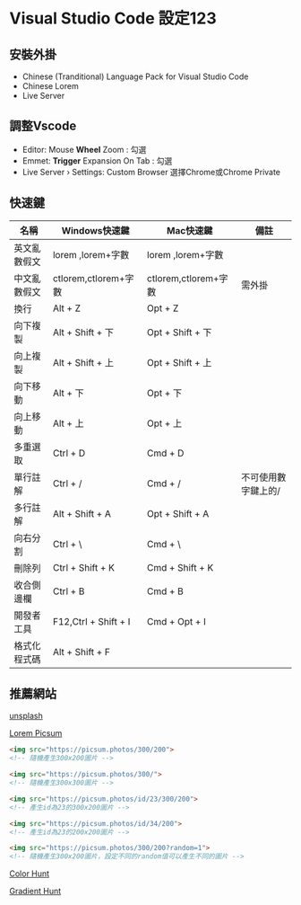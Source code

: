 # Visual Studio Code 設定123

## 安裝外掛

* Chinese (Tranditional) Language Pack for Visual Studio Code
* Chinese Lorem
* Live Server
<!-- * Prettier -->

## 調整Vscode
* Editor: Mouse **Wheel** Zoom : 勾選
* Emmet: **Trigger** Expansion On Tab : 勾選
* Live Server › Settings: Custom Browser 選擇Chrome或Chrome Private

## 快速鍵

| 名稱 | Windows快速鍵 | Mac快速鍵     |備註|
| -------- | -------- | -------- |---|
| 英文亂數假文    | lorem ,lorem+字數     | lorem ,lorem+字數     |
| 中文亂數假文    | ctlorem,ctlorem+字數 |  ctlorem,ctlorem+字數  | 需外掛|
| 換行           | Alt + Z | Opt + Z |
| 向下複製        | Alt + Shift + 下 | Opt + Shift + 下 |
| 向上複製        | Alt + Shift + 上 | Opt + Shift + 上 |
| 向下移動        | Alt + 下 | Opt + 下 |
| 向上移動        | Alt + 上 | Opt + 上 |
| 多重選取 | Ctrl + D | Cmd + D |
| 單行註解 | Ctrl + / | Cmd + / |  不可使用數字鍵上的/ |
| 多行註解 | Alt + Shift + A |   Opt + Shift + A
| 向右分割 | Ctrl + \ | Cmd + \ |
| 刪除列 | Ctrl + Shift + K | Cmd + Shift + K |
| 收合側邊欄 | Ctrl + B | Cmd + B |
| 開發者工具 | F12,Ctrl + Shift + I | Cmd + Opt + I |
| 格式化程式碼 | Alt + Shift + F | |

## 推薦網站

[unsplash](https://unsplash.com/)

[Lorem Picsum](https://picsum.photos/)

```html
<img src="https://picsum.photos/300/200">
<!-- 隨機產生300x200圖片 -->

<img src="https://picsum.photos/300/">
<!-- 隨機產生300x300圖片 -->

<img src="https://picsum.photos/id/23/300/200">
<!-- 產生id為23的300x200圖片 -->

<img src="https://picsum.photos/id/34/200">
<!-- 產生id為23的200x200圖片 -->

<img src="https://picsum.photos/300/200?random=1">
<!-- 隨機產生300x200圖片，設定不同的random值可以產生不同的圖片 -->
```

[Color Hunt](https://colorhunt.co/)

[Gradient Hunt](https://gradienthunt.com/)
